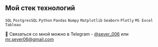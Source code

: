 ## Мой стек технологий

`SQL` `PostgresSQL` `Python` `Pandas` `Numpy` `Matplotlib` `Seaborn` `Plotly` `MS Excel` `Tableau`

💬 Связаться со мной можно в Telegram - [@sever_006](https://t.me/sever_006) или mr.sever06@gmail.com

<!--
**MrSever06/MrSever06** is a ✨ _special_ ✨ repository because its `README.md` (this file) appears on your GitHub profile.

Here are some ideas to get you started:

- 🔭 I’m currently working on ...
- 🌱 I’m currently learning ...
- 👯 I’m looking to collaborate on ...
- 🤔 I’m looking for help with ...
- 💬 Ask me about ...
- 📫 How to reach me: ...
- 😄 Pronouns: ...
- ⚡ Fun fact: ...
-->

